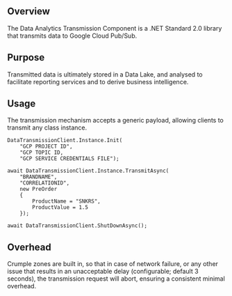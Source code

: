 ## Overview
The Data Analytics Transmission Component is a .NET Standard 2.0 library that transmits data to Google Cloud Pub/Sub.

## Purpose
Transmitted data is ultimately stored in a Data Lake, and analysed to facilitate reporting services and to derive business intelligence.

## Usage
The transmission mechanism accepts a generic payload, allowing clients to transmit any class instance.

````
DataTransmissionClient.Instance.Init(
    "GCP PROJECT ID",
    "GCP TOPIC ID,
    "GCP SERVICE CREDENTIALS FILE");

await DataTransmissionClient.Instance.TransmitAsync(
    "BRANDNAME",
    "CORRELATIONID",
    new PreOrder
    {
        ProductName = "SNKRS",
        ProductValue = 1.5
    });

await DataTransmissionClient.ShutDownAsync();
````

## Overhead
Crumple zones are built in, so that in case of network failure, or any other issue that results in an unacceptable delay (configurable; default 3 seconds), the transmission request will abort, ensuring a consistent minimal overhead.
